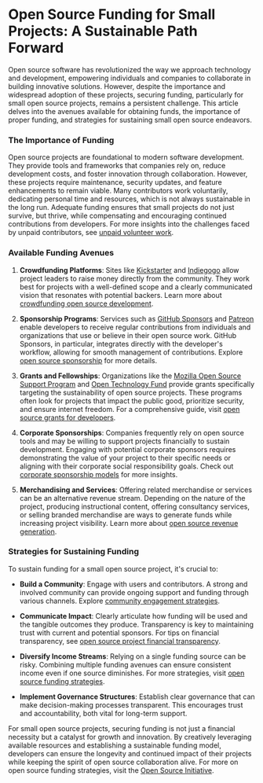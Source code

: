 # Open Source Funding for Small Projects: A Sustainable Path Forward

Open source software has revolutionized the way we approach technology and development, empowering individuals and companies to collaborate in building innovative solutions. However, despite the importance and widespread adoption of these projects, securing funding, particularly for small open source projects, remains a persistent challenge. This article delves into the avenues available for obtaining funds, the importance of proper funding, and strategies for sustaining small open source endeavors.

### The Importance of Funding

Open source projects are foundational to modern software development. They provide tools and frameworks that companies rely on, reduce development costs, and foster innovation through collaboration. However, these projects require maintenance, security updates, and feature enhancements to remain viable. Many contributors work voluntarily, dedicating personal time and resources, which is not always sustainable in the long run. Adequate funding ensures that small projects do not just survive, but thrive, while compensating and encouraging continued contributions from developers. For more insights into the challenges faced by unpaid contributors, see [unpaid volunteer work](https://www.license-token.com/wiki/unpaid-volunteer-work).

### Available Funding Avenues

1. **Crowdfunding Platforms**: Sites like [Kickstarter](https://www.kickstarter.com/) and [Indiegogo](https://www.indiegogo.com/) allow project leaders to raise money directly from the community. They work best for projects with a well-defined scope and a clearly communicated vision that resonates with potential backers. Learn more about [crowdfunding open source development](https://www.license-token.com/wiki/crowdfunding-open-source-development).

2. **Sponsorship Programs**: Services such as [GitHub Sponsors](https://github.com/sponsors) and [Patreon](https://www.patreon.com/) enable developers to receive regular contributions from individuals and organizations that use or believe in their open source work. GitHub Sponsors, in particular, integrates directly with the developer's workflow, allowing for smooth management of contributions. Explore [open source sponsorship](https://www.license-token.com/wiki/open-source-sponsorship) for more details.

3. **Grants and Fellowships**: Organizations like the [Mozilla Open Source Support Program](https://www.mozilla.org/en-US/moss/) and [Open Technology Fund](https://www.opentech.fund/) provide grants specifically targeting the sustainability of open source projects. These programs often look for projects that impact the public good, prioritize security, and ensure internet freedom. For a comprehensive guide, visit [open source grants for developers](https://www.license-token.com/wiki/open-source-grants-for-developers).

4. **Corporate Sponsorships**: Companies frequently rely on open source tools and may be willing to support projects financially to sustain development. Engaging with potential corporate sponsors requires demonstrating the value of your project to their specific needs or aligning with their corporate social responsibility goals. Check out [corporate sponsorship models](https://www.license-token.com/wiki/corporate-sponsorship-models) for more insights.

5. **Merchandising and Services**: Offering related merchandise or services can be an alternative revenue stream. Depending on the nature of the project, producing instructional content, offering consultancy services, or selling branded merchandise are ways to generate funds while increasing project visibility. Learn more about [open source revenue generation](https://www.license-token.com/wiki/open-source-revenue-generation).

### Strategies for Sustaining Funding

To sustain funding for a small open source project, it's crucial to:

- **Build a Community**: Engage with users and contributors. A strong and involved community can provide ongoing support and funding through various channels. Explore [community engagement strategies](https://www.license-token.com/wiki/community-engagement-strategies).

- **Communicate Impact**: Clearly articulate how funding will be used and the tangible outcomes they produce. Transparency is key to maintaining trust with current and potential sponsors. For tips on financial transparency, see [open source project financial transparency](https://www.license-token.com/wiki/open-source-project-financial-transparency).

- **Diversify Income Streams**: Relying on a single funding source can be risky. Combining multiple funding avenues can ensure consistent income even if one source diminishes. For more strategies, visit [open source funding strategies](https://www.license-token.com/wiki/open-source-funding-strategies).

- **Implement Governance Structures**: Establish clear governance that can make decision-making processes transparent. This encourages trust and accountability, both vital for long-term support.

For small open source projects, securing funding is not just a financial necessity but a catalyst for growth and innovation. By creatively leveraging available resources and establishing a sustainable funding model, developers can ensure the longevity and continued impact of their projects while keeping the spirit of open source collaboration alive. For more on open source funding strategies, visit the [Open Source Initiative](https://opensource.org/).